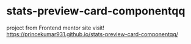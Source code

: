 # stats-preview-card-componentqq
project from Frontend mentor site
visit!
https://princekumar931.github.io/stats-preview-card-componentqq/
